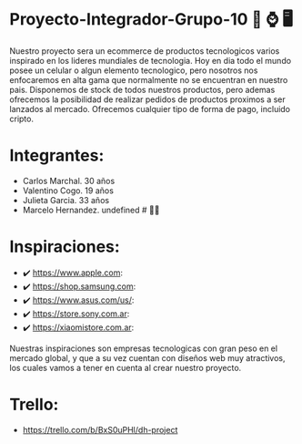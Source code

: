 # Proyecto-Integrador-Grupo-10 📱 ⌚ 🖥️

Nuestro proyecto sera un ecommerce de productos tecnologicos varios inspirado en los lideres mundiales de tecnologia.
Hoy en dia todo el mundo posee un celular o algun elemento tecnologico, pero nosotros nos enfocaremos en alta gama que normalmente no se encuentran en nuestro pais. Disponemos de stock de todos nuestros productos, pero ademas ofrecemos la posibilidad de realizar pedidos de productos proximos a ser lanzados al mercado.
Ofrecemos cualquier tipo de forma de pago, incluido cripto.


# Integrantes:
- Carlos Marchal. 30 años
- Valentino Cogo. 19 años
- Julieta Garcia. 33 años
- Marcelo Hernandez. undefined # 🤷‍♂️

# Inspiraciones:
- ✔️ https://www.apple.com: 
- ✔️ https://shop.samsung.com: 
- ✔️ https://www.asus.com/us/:
- ✔️ https://store.sony.com.ar:
- ✔️ https://xiaomistore.com.ar:

Nuestras inspiraciones son empresas tecnologicas con gran peso en el mercado global, y que a su vez cuentan con diseños web muy atractivos, los cuales vamos a tener en cuenta al crear nuestro proyecto.

# Trello: 
- https://trello.com/b/BxS0uPHl/dh-project
